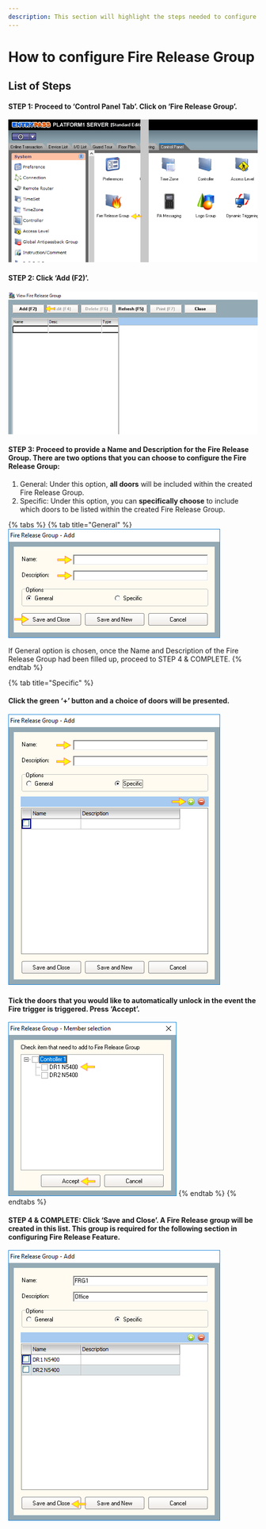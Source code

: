 ```yaml
---
description: This section will highlight the steps needed to configure fire release group
---
```


# How to configure Fire Release Group

## List of Steps

#### STEP 1: Proceed to ‘Control Panel Tab’. Click on ‘Fire Release Group’.

![](../.gitbook/assets/untitled1%20%288%29.png)



#### STEP 2: Click ‘Add \(F2\)’.

![](../.gitbook/assets/untitled2%20%284%29.png)



#### STEP 3: Proceed to provide a Name and Description for the Fire Release Group. There are two options that you can choose to configure the Fire Release Group:

1. General: Under this option, **all doors** will be included within the created Fire Release Group.
2. Specific: Under this option, you can **specifically choose** to include which doors to be listed within the created Fire Release Group.

{% tabs %}
{% tab title="General" %}
![](../.gitbook/assets/untitled3%20%281%29.png)

If General option is chosen, once the Name and Description of the Fire Release Group had been filled up, proceed to STEP 4 & COMPLETE.
{% endtab %}

{% tab title="Specific" %}
#### Click the green ‘+’ button and a choice of doors will be presented.

![](../.gitbook/assets/untitled4.png)

#### 

#### Tick the doors that you would like to automatically unlock in the event the Fire trigger is triggered. Press ‘Accept’.

![](../.gitbook/assets/untitled5.png)
{% endtab %}
{% endtabs %}

#### STEP 4 & COMPLETE: Click ‘Save and Close’. A Fire Release group will be created in this list. This group is required for the following section in configuring Fire Release Feature.

![](../.gitbook/assets/untitled6%20%282%29.png)

